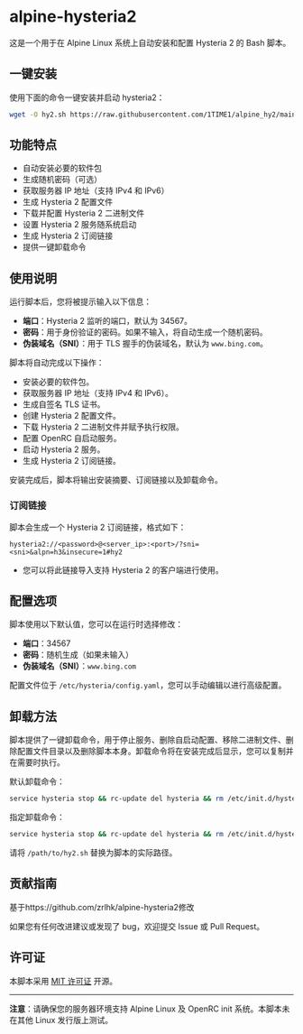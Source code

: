 # alpine-hysteria2

这是一个用于在 Alpine Linux 系统上自动安装和配置 Hysteria 2 的 Bash 脚本。

## 一键安装

使用下面的命令一键安装并启动 hysteria2：

```bash
wget -O hy2.sh https://raw.githubusercontent.com/1TIME1/alpine_hy2/main/hy2.sh && sh hy2.sh
```

## 功能特点

- 自动安装必要的软件包
- 生成随机密码（可选）
- 获取服务器 IP 地址（支持 IPv4 和 IPv6）
- 生成 Hysteria 2 配置文件
- 下载并配置 Hysteria 2 二进制文件
- 设置 Hysteria 2 服务随系统启动
- 生成 Hysteria 2 订阅链接
- 提供一键卸载命令

## 使用说明

运行脚本后，您将被提示输入以下信息：

- **端口**：Hysteria 2 监听的端口，默认为 34567。
- **密码**：用于身份验证的密码。如果不输入，将自动生成一个随机密码。
- **伪装域名（SNI）**：用于 TLS 握手的伪装域名，默认为 `www.bing.com`。

脚本将自动完成以下操作：

- 安装必要的软件包。
- 获取服务器 IP 地址（支持 IPv4 和 IPv6）。
- 生成自签名 TLS 证书。
- 创建 Hysteria 2 配置文件。
- 下载 Hysteria 2 二进制文件并赋予执行权限。
- 配置 OpenRC 自启动服务。
- 启动 Hysteria 2 服务。
- 生成 Hysteria 2 订阅链接。

安装完成后，脚本将输出安装摘要、订阅链接以及卸载命令。

### 订阅链接

脚本会生成一个 Hysteria 2 订阅链接，格式如下：

```
hysteria2://<password>@<server_ip>:<port>/?sni=<sni>&alpn=h3&insecure=1#hy2
```

- 您可以将此链接导入支持 Hysteria 2 的客户端进行使用。

## 配置选项

脚本使用以下默认值，您可以在运行时选择修改：

- **端口**：34567
- **密码**：随机生成（如果未输入）
- **伪装域名（SNI）**：`www.bing.com`

配置文件位于 `/etc/hysteria/config.yaml`，您可以手动编辑以进行高级配置。

## 卸载方法

脚本提供了一键卸载命令，用于停止服务、删除自启动配置、移除二进制文件、删除配置文件目录以及删除脚本本身。卸载命令将在安装完成后显示，您可以复制并在需要时执行。

默认卸载命令：
```bash
service hysteria stop && rc-update del hysteria && rm /etc/init.d/hysteria && rm /usr/local/bin/hysteria && rm -rf /etc/hysteria && rm hy2.sh
```
指定卸载命令：
```bash
service hysteria stop && rc-update del hysteria && rm /etc/init.d/hysteria && rm /usr/local/bin/hysteria && rm -rf /etc/hysteria && rm /path/to/hy2.sh
```
请将 `/path/to/hy2.sh` 替换为脚本的实际路径。

## 贡献指南
基于https://github.com/zrlhk/alpine-hysteria2修改

如果您有任何改进建议或发现了 bug，欢迎提交 Issue 或 Pull Request。

## 许可证

本脚本采用 [MIT 许可证](LICENSE) 开源。

---

**注意**：请确保您的服务器环境支持 Alpine Linux 及 OpenRC init 系统。本脚本未在其他 Linux 发行版上测试。
